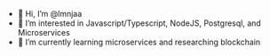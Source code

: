 - 👋 Hi, I’m @lmnjaa
- 👀 I’m interested in Javascript/Typescript, NodeJS, Postgresql, and Microservices
- 🌱 I’m currently learning microservices and researching blockchain
